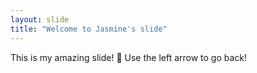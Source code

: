 ```yaml
---
layout: slide
title: "Welcome to Jasmine's slide"
---
```

This is my amazing slide! 🎉
Use the left arrow to go back!
